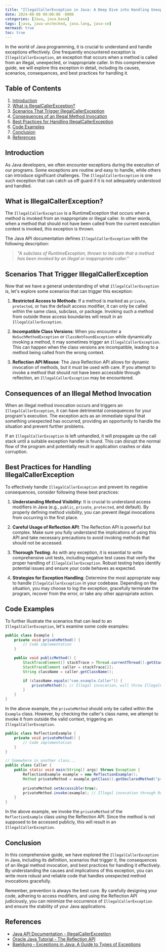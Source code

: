```yaml
---
title: "IllegalCallerException in Java: A Deep Dive into Handling Unexpected Method Invocations"
date: 2024-08-08 09:00:00 -0000
categories: [Java, java.base]
tags: [java, java-unchecked, java.lang, java-se]
mermaid: true
toc: true
---
```



In the world of Java programming, it is crucial to understand and handle exceptions effectively. One frequently encountered exception is `IllegalCallerException`, an exception that occurs when a method is called from an illegal, unexpected, or inappropriate caller. In this comprehensive guide, we will explore this exception in detail, including its causes, scenarios, consequences, and best practices for handling it.

## Table of Contents
1. [Introduction](#introduction)
2. [What is IllegalCallerException?](#what-is-illegalcallerexception)
3. [Scenarios That Trigger IllegalCallerException](#scenarios-that-trigger-illegalcallerexception)
4. [Consequences of an Illegal Method Invocation](#consequences-of-an-illegal-method-invocation)
5. [Best Practices for Handling IllegalCallerException](#best-practices-for-handling-illegalcallerexception)
6. [Code Examples](#code-examples)
7. [Conclusion](#conclusion)
8. [References](#references)

## Introduction
As Java developers, we often encounter exceptions during the execution of our programs. Some exceptions are routine and easy to handle, while others can introduce significant challenges. The `IllegalCallerException` is one such exception that can catch us off guard if it is not adequately understood and handled.

## What is IllegalCallerException?
The `IllegalCallerException` is a RuntimeException that occurs when a method is invoked from an inappropriate or illegal caller. In other words, when a method that should not have been called from the current execution context is invoked, this exception is thrown. 

The Java API documentation defines `IllegalCallerException` with the following description:

> *"A subclass of RuntimeException, thrown to indicate that a method has been invoked by an illegal or inappropriate caller."*

## Scenarios That Trigger IllegalCallerException
Now that we have a general understanding of what `IllegalCallerException` is, let's explore some scenarios that can trigger this exception:

1. **Restricted Access to Methods**: If a method is marked as `private`, `protected`, or has the default access modifier, it can only be called within the same class, subclass, or package. Invoking such a method from outside these access boundaries will result in an `IllegalCallerException`.

2. **Incompatible Class Versions**: When you encounter a `NoSuchMethodException` or `ClassNotFoundException` while dynamically invoking a method, it may sometimes trigger an `IllegalCallerException`. This can happen when the class versions are incompatible, leading to a method being called from the wrong context.

3. **Reflection API Misuse**: The Java Reflection API allows for dynamic invocation of methods, but it must be used with care. If you attempt to invoke a method that should not have been accessible through reflection, an `IllegalCallerException` may be encountered.

## Consequences of an Illegal Method Invocation
When an illegal method invocation occurs and triggers an `IllegalCallerException`, it can have detrimental consequences for your program's execution. The exception acts as an immediate signal that something unexpected has occurred, providing an opportunity to handle the situation and prevent further problems.

If an `IllegalCallerException` is left unhandled, it will propagate up the call stack until a suitable exception handler is found. This can disrupt the normal flow of the program and potentially result in application crashes or data corruption.

## Best Practices for Handling IllegalCallerException
To effectively handle `IllegalCallerException` and prevent its negative consequences, consider following these best practices:

1. **Understanding Method Visibility**: It is crucial to understand access modifiers in Java (e.g., `public`, `private`, `protected`, and default). By properly defining method visibility, you can prevent illegal invocations from occurring in the first place.

2. **Careful Usage of Reflection API**: The Reflection API is powerful but complex. Make sure you fully understand the implications of using this API and take necessary precautions to avoid invoking methods that should not be accessed.

3. **Thorough Testing**: As with any exception, it is essential to write comprehensive unit tests, including negative test cases that verify the proper handling of `IllegalCallerException`. Robust testing helps identify potential issues and ensure your code behaves as expected.

4. **Strategies for Exception Handling**: Determine the most appropriate way to handle `IllegalCallerException` in your codebase. Depending on the situation, you may choose to log the exception, gracefully terminate the program, recover from the error, or take any other appropriate action.

## Code Examples
To further illustrate the scenarios that can lead to an `IllegalCallerException`, let's examine some code examples:

```java
public class Example {
    private void privateMethod() {
        // Code implementation
    }

    public void publicMethod() {
        StackTraceElement[] stackTrace = Thread.currentThread().getStackTrace();
        StackTraceElement caller = stackTrace[2];
        String className = caller.getClassName();

        if (className.equals("com.example.Caller")) {
            privateMethod(); // Illegal invocation, will throw IllegalCallerException
        }
    }
}
```

In the above example, the `privateMethod` should only be called within the `Example` class. However, by checking the caller's class name, we attempt to invoke it from outside the valid context, triggering an `IllegalCallerException`.

```java
public class ReflectionExample {
    private void privateMethod() {
        // Code implementation
    }
}

// Somewhere in another class...
public class Caller {
    public static void main(String[] args) throws Exception {
        ReflectionExample example = new ReflectionExample();
        Method privateMethod = example.getClass().getDeclaredMethod("privateMethod");
      
        privateMethod.setAccessible(true);
        privateMethod.invoke(example); // Illegal invocation through Reflection API
    }
}
```

In the above example, we invoke the `privateMethod` of the `ReflectionExample` class using the Reflection API. Since the method is not supposed to be accessed publicly, this will result in an `IllegalCallerException`.

## Conclusion
In this comprehensive guide, we have explored the `IllegalCallerException` in Java, including its definition, scenarios that trigger it, the consequences of an illegal method invocation, and best practices for handling it effectively. By understanding the causes and implications of this exception, you can write more robust and reliable code that handles unexpected method invocations gracefully.

Remember, prevention is always the best cure. By carefully designing your code, adhering to access modifiers, and using the Reflection API judiciously, you can minimize the occurrence of `IllegalCallerException` and ensure the stability of your Java applications.

## References
- [Java API Documentation - IllegalCallerException](https://docs.oracle.com/en/java/javase/11/docs/api/java.base/java/lang/IllegalCallerException.html)
- [Oracle Java Tutorial - The Reflection API](https://docs.oracle.com/javase/tutorial/reflect/)
- [Baeldung - Exceptions in Java: A Guide to Types of Exceptions](https://www.baeldung.com/java-exceptions-guide)

